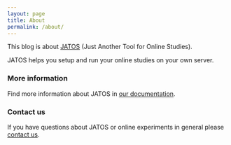 ```yaml
---
layout: page
title: About
permalink: /about/
---
```


This blog is about [JATOS](http://www.jatos.org) (Just Another Tool for Online Studies).

JATOS helps you setup and run your online studies on your own server.

### More information

Find more information about JATOS in [our documentation](http://www.jatos.org/Whats-JATOS.html).

### Contact us

If you have questions about JATOS or online experiments in general please [contact us](http://www.jatos.org/Contact-us.html).
